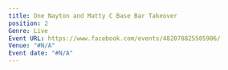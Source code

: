 ```yaml
---
title: One Nayton and Matty C Base Bar Takeover
position: 2
Genre: Live
Event URL: https://www.facebook.com/events/482078825505906/
Venue: "#N/A"
Event date: "#N/A"
---
```


